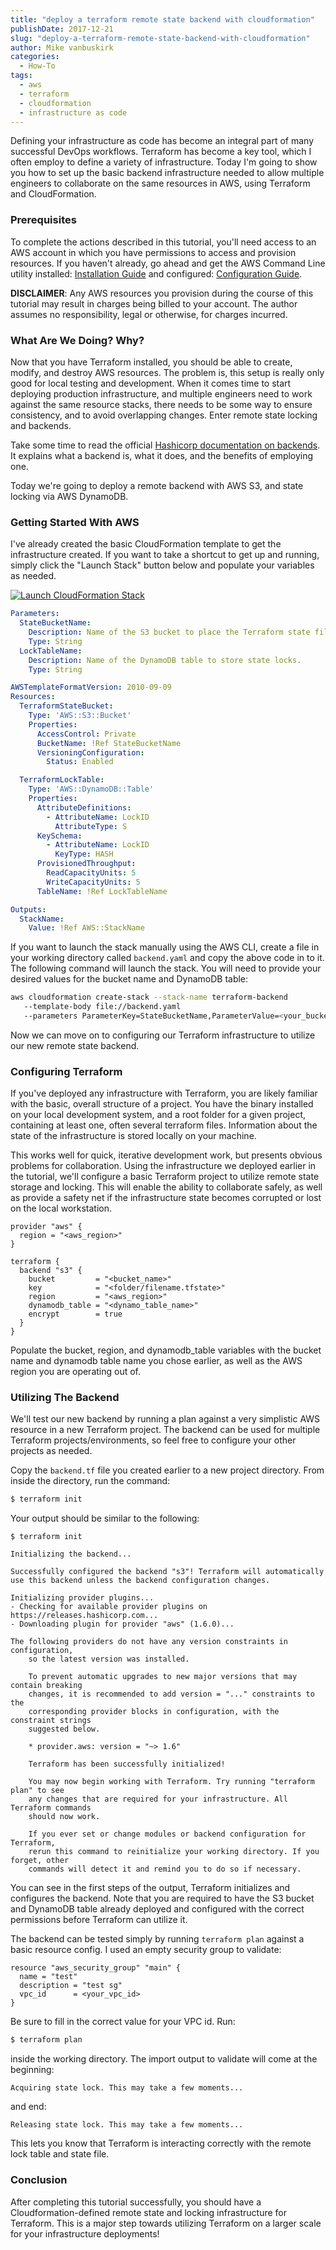 ```yaml
---
title: "deploy a terraform remote state backend with cloudformation"
publishDate: 2017-12-21
slug: "deploy-a-terraform-remote-state-backend-with-cloudformation"
author: Mike vanbuskirk
categories: 
  - How-To
tags:
  - aws
  - terraform
  - cloudformation
  - infrastructure as code
---
```


Defining your infrastructure as code has become an integral part of many successful DevOps
workflows. Terraform has become a key tool, which I often employ to define a variety of
infrastructure. Today I'm going to show you how to set up the basic backend infrastructure needed to
allow multiple engineers to collaborate on the same resources in AWS, using Terraform and
CloudFormation.

### Prerequisites
To complete the actions described in this tutorial, you'll need access to an AWS account in which
you have permissions to access and provision resources. If you haven't already, go ahead and get the
AWS Command Line utility installed: [Installation Guide](http://docs.aws.amazon.com/cli/latest/userguide/installing.html) and configured: [Configuration Guide](http://docs.aws.amazon.com/cli/latest/userguide/cli-chap-getting-started.html).

**DISCLAIMER**: Any AWS resources you provision during the course of this tutorial may result in
charges being billed to your account. The author assumes no responsibility, legal or otherwise, for
charges incurred.

### What Are We Doing? Why?
Now that you have Terraform installed, you should be able to create, modify, and destroy AWS
resources. The problem is, this setup is really only good for local testing and development. When it
comes time to start deploying production infrastructure, and multiple engineers need to work against
the same resource stacks, there needs to be some way to ensure consistency, and to avoid overlapping
changes. Enter remote state locking and backends.

Take some time to read the official [Hashicorp documentation on
backends](https://www.terraform.io/docs/backends/index.html). It explains what a backend is, what it
does, and the benefits of employing one.

Today we're going to deploy a remote backend with AWS S3, and state locking via AWS DynamoDB.

### Getting Started With AWS
I've already created the basic CloudFormation template to get the infrastructure created. If you
want to take a shortcut to get up and running, simply click the "Launch Stack" button below and
populate your variables as needed.

[![Launch CloudFormation Stack](/cloudformation-launch-stack.png)](https://console.aws.amazon.com/cloudformation/home?/stacks/new?stackName=terraform-backend&templateURL=https://s3.us-east-2.amazonaws.com/sysengcooking-blog-cf-templates/tf-backend.yaml)

```yaml
Parameters:
  StateBucketName:
    Description: Name of the S3 bucket to place the Terraform state files in.
    Type: String
  LockTableName:
    Description: Name of the DynamoDB table to store state locks.
    Type: String

AWSTemplateFormatVersion: 2010-09-09
Resources:
  TerraformStateBucket:
    Type: 'AWS::S3::Bucket'
    Properties:
      AccessControl: Private
      BucketName: !Ref StateBucketName
      VersioningConfiguration:
        Status: Enabled

  TerraformLockTable:
    Type: 'AWS::DynamoDB::Table'
    Properties:
      AttributeDefinitions:
        - AttributeName: LockID
          AttributeType: S
      KeySchema:
        - AttributeName: LockID
          KeyType: HASH
      ProvisionedThroughput:
        ReadCapacityUnits: 5
        WriteCapacityUnits: 5
      TableName: !Ref LockTableName

Outputs:
  StackName:
    Value: !Ref AWS::StackName
```

If you want to launch the stack manually using the AWS CLI, create a file in your working directory
called `backend.yaml` and copy the above code in to it. The following command will launch the stack.
You will need to provide your desired values for the bucket name and DynamoDB table:

```bash
aws cloudformation create-stack --stack-name terraform-backend
   --template-body file://backend.yaml
   --parameters ParameterKey=StateBucketName,ParameterValue=<your_bucket_name> ParameterKey=LockTableName,ParameterValue=<your_lock_table_name>
```

Now we can move on to configuring our Terraform infrastructure to utilize our new remote state backend.

### Configuring Terraform
If you've deployed any infrastructure with Terraform, you are likely familiar with the basic,
overall structure of a project. You have the binary installed on your local development system,
and a root folder for a given project, containing at least one, often several terraform files.
Information about the state of the infrastructure is stored locally on your machine.

This works well for quick, iterative development work, but presents obvious problems for
collaboration. Using the infrastructure we deployed earlier in the tutorial, we'll configure a basic
Terraform project to utilize remote state storage and locking. This will enable the ability to
collaborate safely, as well as provide a safety net if the infrastructure state becomes corrupted or
lost on the local workstation.

```hcl
provider "aws" {
  region = "<aws_region>"
}

terraform {
  backend "s3" {
    bucket         = "<bucket_name>"
    key            = "<folder/filename.tfstate>"
    region         = "<aws_region>"
    dynamodb_table = "<dynamo_table_name>"
    encrypt        = true
  }
}
```

Populate the bucket, region, and dynamodb_table variables with the bucket name and dynamodb table
name you chose earlier, as well as the AWS region you are operating out of.

### Utilizing The Backend
We'll test our new backend by running a plan against a very simplistic AWS resource in a new Terraform project.
The backend can be used for multiple Terraform projects/environments, so feel free to configure your
other projects as needed.

Copy the `backend.tf` file you created earlier to a new project directory. From inside the
directory, run the command:

```bash
$ terraform init
```

Your output should be similar to the following:

```text
$ terraform init

Initializing the backend...

Successfully configured the backend "s3"! Terraform will automatically
use this backend unless the backend configuration changes.

Initializing provider plugins...
- Checking for available provider plugins on https://releases.hashicorp.com...
- Downloading plugin for provider "aws" (1.6.0)...

The following providers do not have any version constraints in configuration,
    so the latest version was installed.

    To prevent automatic upgrades to new major versions that may contain breaking
    changes, it is recommended to add version = "..." constraints to the
    corresponding provider blocks in configuration, with the constraint strings
    suggested below.

    * provider.aws: version = "~> 1.6"

    Terraform has been successfully initialized!

    You may now begin working with Terraform. Try running "terraform plan" to see
    any changes that are required for your infrastructure. All Terraform commands
    should now work.

    If you ever set or change modules or backend configuration for Terraform,
    rerun this command to reinitialize your working directory. If you forget, other
    commands will detect it and remind you to do so if necessary.
```

You can see in the first steps of the output, Terraform initializes and configures the
backend. Note that you are required to have the S3 bucket and DynamoDB table already deployed and
configured with the correct permissions before Terraform can utilize it.

The backend can be tested simply by running `terraform plan` against a basic resource config. I used
an empty security group to validate:

```hcl
resource "aws_security_group" "main" {
  name = "test"
  description = "test sg"
  vpc_id      = <your_vpc_id>
}
```

Be sure to fill in the correct value for your VPC id. Run:

```bash
$ terraform plan
```

inside the working directory. The import output to validate will come at the beginning:

```text
Acquiring state lock. This may take a few moments...
```

and end:

```text
Releasing state lock. This may take a few moments...
```

This lets you know that Terraform is interacting correctly with the remote lock table and state file.

### Conclusion
After completing this tutorial successfully, you should have a Cloudformation-defined remote state and locking infrastructure for Terraform. This is a major step towards utilizing Terraform on a larger scale for your infrastructure deployments!
